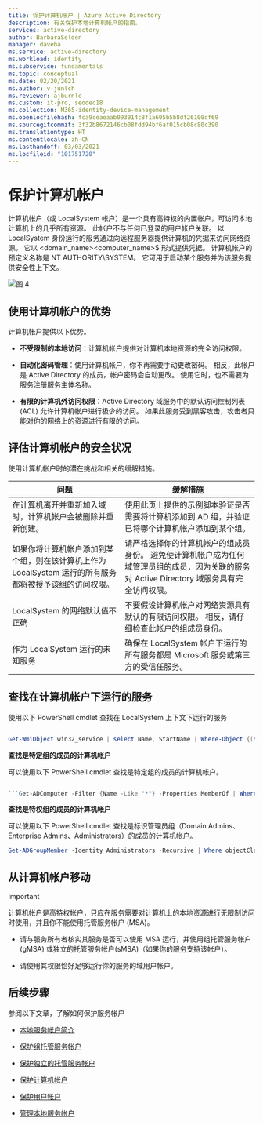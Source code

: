 ```yaml
---
title: 保护计算机帐户 | Azure Active Directory
description: 有关保护本地计算机帐户的指南。
services: active-directory
author: BarbaraSelden
manager: daveba
ms.service: active-directory
ms.workload: identity
ms.subservice: fundamentals
ms.topic: conceptual
ms.date: 02/20/2021
ms.author: v-junlch
ms.reviewer: ajburnle
ms.custom: it-pro, seodec18
ms.collection: M365-identity-device-management
ms.openlocfilehash: fca9ceaeaab093014c8f1a605b5b8df26100df69
ms.sourcegitcommit: 3f32b8672146cb08fdd94bf6af015cb08c80c390
ms.translationtype: HT
ms.contentlocale: zh-CN
ms.lasthandoff: 03/03/2021
ms.locfileid: "101751720"
---
```

# <a name="securing-computer-accounts"></a>保护计算机帐户

计算机帐户（或 LocalSystem 帐户）是一个具有高特权的内置帐户，可访问本地计算机上的几乎所有资源。 此帐户不与任何已登录的用户帐户关联。 以 LocalSystem 身份运行的服务通过向远程服务器提供计算机的凭据来访问网络资源。 它以 <domain_name>\<computer_name>$ 形式提供凭据。 计算机帐户的预定义名称是 NT AUTHORITY\SYSTEM。 它可用于启动某个服务并为该服务提供安全性上下文。

![[图 4](./media/securing-service-accounts/secure-computer-accounts-image-1.png)](./media/securing-service-accounts/secure-computer-accounts-image-1.png)

## <a name="benefits-of-using-the-computer-account"></a>使用计算机帐户的优势

计算机帐户提供以下优势。

* **不受限制的本地访问**：计算机帐户提供对计算机本地资源的完全访问权限。

* **自动化密码管理**：使用计算机帐户，你不再需要手动更改密码。 相反，此帐户是 Active Directory 的成员，帐户密码会自动更改。 使用它时，也不需要为服务注册服务主体名称。

* **有限的计算机外访问权限**：Active Directory 域服务中的默认访问控制列表 (ACL) 允许计算机帐户进行极少的访问。 如果此服务受到黑客攻击，攻击者只能对你的网络上的资源进行有限的访问。

## <a name="assess-security-posture-of-computer-accounts"></a>评估计算机帐户的安全状况

使用计算机帐户时的潜在挑战和相关的缓解措施。 

| 问题| 缓解措施 |
| - | - |
| 在计算机离开并重新加入域时，计算机帐户会被删除并重新创建。| 使用此页上提供的示例脚本验证是否需要将计算机添加到 AD 组，并验证已将哪个计算机帐户添加到某个组。| 
| 如果你将计算机帐户添加到某个组，则在该计算机上作为 LocalSystem 运行的所有服务都将被授予该组的访问权限。| 请严格选择你的计算机帐户的组成员身份。 避免使计算机帐户成为任何域管理员组的成员，因为关联的服务对 Active Directory 域服务具有完全访问权限。 |
| LocalSystem 的网络默认值不正确| 不要假设计算机帐户对网络资源具有默认的有限访问权限。 相反，请仔细检查此帐户的组成员身份。 |
| 作为 LocalSystem 运行的未知服务| 确保在 LocalSystem 帐户下运行的所有服务都是 Microsoft 服务或第三方的受信任服务。 |


## <a name="find-services-running-under-the-computer-account"></a>查找在计算机帐户下运行的服务

使用以下 PowerShell cmdlet 查找在 LocalSystem 上下文下运行的服务

```powershell

Get-WmiObject win32_service | select Name, StartName | Where-Object {($_.StartName -eq "LocalSystem")}
```

**查找是特定组的成员的计算机帐户**

可以使用以下 PowerShell cmdlet 查找是特定组的成员的计算机帐户。

```powershell

```Get-ADComputer -Filter {Name -Like "*"} -Properties MemberOf | Where-Object {[STRING]$_.MemberOf -like "Your_Group_Name_here*"} | Select Name, MemberOf
```

**查找是特权组的成员的计算机帐户**

可以使用以下 PowerShell cmdlet 查找是标识管理员组（Domain Admins、Enterprise Admins、Administrators）的成员的计算机帐户。

```powershell
Get-ADGroupMember -Identity Administrators -Recursive | Where objectClass -eq "computer"
```
## <a name="move-from-computer-accounts"></a>从计算机帐户移动

> [!IMPORTANT]
> 计算机帐户是高特权帐户，只应在服务需要对计算机上的本地资源进行无限制访问时使用，并且你不能使用托管服务帐户 (MSA)。

* 请与服务所有者核实其服务是否可以使用 MSA 运行，并使用组托管服务帐户 (gMSA) 或独立的托管服务帐户(sMSA)（如果你的服务支持该帐户）。

* 请使用其权限恰好足够运行你的服务的域用户帐户。

## <a name="next-steps"></a>后续步骤 

参阅以下文章，了解如何保护服务帐户

* [本地服务帐户简介](service-accounts-on-premises.md)

* [保护组托管服务帐户](service-accounts-group-managed.md)

* [保护独立的托管服务帐户](service-accounts-standalone-managed.md)

* [保护计算机帐户](service-accounts-computer.md)

* [保护用户帐户](service-accounts-user-on-premises.md)

* [管理本地服务帐户](service-accounts-govern-on-premises.md)

 

 
